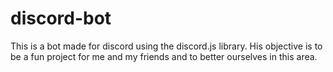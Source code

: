 # discord-bot

This is a bot made for discord using the discord.js library.
His objective is to be a fun project for me and my friends and to better ourselves in this area.